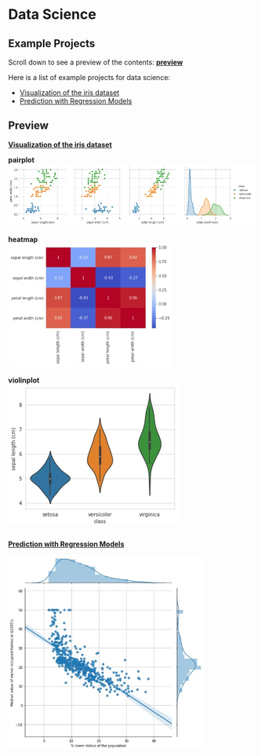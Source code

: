 # Data Science
## Example Projects

Scroll down to see a preview of the contents: **[preview](#preview)**

Here is a list of example projects for data science:

* [Visualization of the iris dataset](/01_Visualization_Iris/Visualizition%20with%20pandas%20matplotlib%20seaborn.ipynb
"Visualizition with pandas matplotlib seaborn.ipynb")
* [Prediction with Regression Models](/02_Regression/Regression%20with%20sklearn.ipynb
"Regression with sklearn.ipynb")

## Preview

**[Visualization of the iris dataset](/01_Visualization_Iris/Visualizition%20with%20pandas%20matplotlib%20seaborn.ipynb
"Visualizition with pandas matplotlib seaborn.ipynb")**

**pairplot**<br>
![pairplot preview](images/pairplot%20preview.jpg)<br><br>
**heatmap**<br>
![pairplot preview](images/heatmap%20preview.jpg)<br><br>
**violinplot**<br>
![pairplot preview](images/violinplot%20preview.jpg)<br><br>

**[Prediction with Regression Models](/02_Regression/Regression%20with%20sklearn.ipynb
"Regression with sklearn.ipynb")**

![jointplot regression preview](images/regression%20jointplot.jpg)
